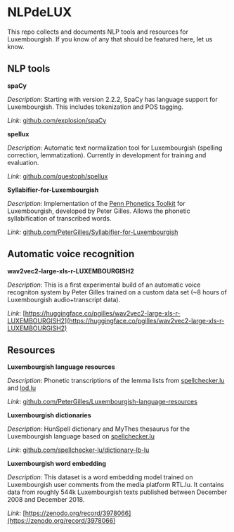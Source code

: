 # NLPdeLUX

This repo collects and documents NLP tools and resources for Luxembourgish. If you know of any that should be featured here, let us know.

## NLP tools

**spaCy**

*Description*: Starting with version 2.2.2, SpaCy has language support for Luxembourgish. This includes tokenization and POS tagging.

*Link*: [github.com/explosion/spaCy](https://github.com/explosion/spaCy)

**spellux**

*Description*: Automatic text normalization tool for Luxembourgish (spelling correction, lemmatization). Currently in development for training and evaluation.

*Link*: [github.com/questoph/spellux](https://github.com/questoph/spellux)

**Syllabifier-for-Luxembourgish**

*Description:* Implementation of the [Penn Phonetics Toolkit](https://sourceforge.net/projects/p2tk/) for Luxembourgish, developed by Peter Gilles. Allows the phonetic syllabification of transcribed words.

*Link:* [github.com/PeterGilles/Syllabifier-for-Luxembourgish](https://github.com/PeterGilles/Syllabifier-for-Luxembourgish)

## Automatic voice recognition

**wav2vec2-large-xls-r-LUXEMBOURGISH2**

*Description*: This is a first experimental build of an automatic voice recogniton system by Peter Gilles trained on a custom data set (~8 hours of Luxembourgish audio+transcript data).

*Link*: [https://huggingface.co/pgilles/wav2vec2-large-xls-r-LUXEMBOURGISH2](https://huggingface.co/pgilles/wav2vec2-large-xls-r-LUXEMBOURGISH2)

## Resources

**Luxembourgish language resources**

*Description*: Phonetic transcriptions of the lemma lists from [spellchecker.lu](spellchecker.lu) and [lod.lu](lod.lu)

*Link*: [github.com/PeterGilles/Luxembourgish-language-resources](https://github.com/PeterGilles/Luxembourgish-language-resources)

**Luxembourgish dictionaries**

*Description*: HunSpell dictionary and MyThes thesaurus for the Luxembourgish language based on [spellchecker.lu](https://spellchecker.lu)

*Link*: [github.com/spellchecker-lu/dictionary-lb-lu](https://github.com/spellchecker-lu/dictionary-lb-lu)

**Luxembourgish word embedding**

*Description:* This dataset is a word embedding model trained on Luxembourgish user comments from the media platform RTL.lu. It contains data from roughly 544k Luxembourgish texts published between December 2008 and December 2018.

*Link:* [https://zenodo.org/record/3978066](https://zenodo.org/record/3978066)
